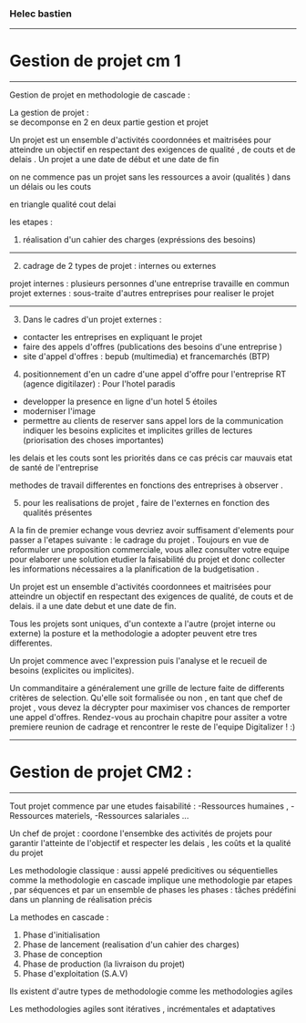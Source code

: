 ### Helec bastien 
---
# Gestion de projet cm 1
---

Gestion de projet en methodologie de cascade  : 

 La gestion de projet :  
 se decomponse en 2 en deux partie gestion et projet  

Un projet est un ensemble d'activités coordonnées et maitrisées pour atteindre un objectif en respectant des exigences de qualité , de couts et de delais . Un projet a une date de début et une date de fin 

on ne commence pas un projet sans les ressources a avoir (qualités ) dans un délais ou les couts  

en triangle qualité cout delai 

les etapes :
1. réalisation d'un cahier des charges (expréssions des besoins)
---
2. cadrage de 2 types de projet : internes ou externes 

projet internes : plusieurs personnes d'une entreprise travaille en commun 
projet externes : sous-traite d'autres entreprises pour realiser le projet 

---
3.  Dans le cadres d'un projet externes : 
- contacter les entreprises en expliquant le projet
- faire des appels d'offres (publications des besoins d'une entreprise )
- site d'appel d'offres : bepub (multimedia) et francemarchés (BTP) 

4. positionnement d'en un cadre d'une appel d'offre pour l'entreprise RT (agence digitilazer) : 
Pour l'hotel paradis 
- developper la presence en ligne d'un hotel 5 étoiles
- moderniser l'image
- permettre au clients de reserver sans appel
lors de la communication indiquer les besoins explicites et implicites 
grilles de lectures (priorisation des choses importantes)

les delais et les couts sont les priorités dans ce cas précis car mauvais etat de santé de l'entreprise 

methodes de travail differentes en fonctions des entreprises à observer . 

5. pour les realisations de projet , faire de l'externes en fonction des qualités présentes





A la fin de premier echange vous devriez avoir suffisament d'elements pour passer a l'etapes suivante : le cadrage du projet . Toujours en vue de reformuler  une proposition commerciale, vous allez consulter votre equipe pour elaborer une solution etudier la faisabilité du projet et donc collecter les informations nécessaires a la planification de la budgetisation . 

Un projet est un ensemble d'activités coordonnees et maitrisées pour atteindre un objectif en respectant des exigences de qualité, de couts et de delais. il a une date debut et une date de fin. 

Tous les projets sont uniques, d'un contexte a l'autre (projet interne ou externe)  la posture et la methodologie a adopter peuvent etre tres differentes.

Un projet commence avec l'expression puis l'analyse et le recueil de besoins (explicites ou implicites). 

Un commanditaire a généralement une grille de lecture faite de differents critères de selection. Qu'elle soit formalisée ou non , en tant que chef de projet , vous devez la décrypter pour maximiser vos chances de remporter une appel d'offres. Rendez-vous au prochain chapitre pour assiter a votre premiere reunion de cadrage et rencontrer le reste de l'equipe Digitalizer ! :)


--- 
# Gestion de projet CM2 :
---
Tout projet commence par une etudes faisabilité : 
-Ressources humaines ,
-Ressources materiels,
-Ressources salariales
...

Un chef de projet : coordone l'ensembke des activités de projets pour garantir l'atteinte de l'objectif et respecter les delais , les coûts et la qualité du projet

Les methodologie classique : aussi appelé predicitives ou séquentielles comme la methodologie en cascade implique une methodologie par etapes , par séquences et par un ensemble de phases 
les phases : tâches prédéfini dans un planning de réalisation précis 

La methodes en cascade :
1. Phase d'initialisation 
2. Phase de lancement (realisation d'un cahier des charges)
3. Phase de conception
4. Phase de production (la livraison du projet)
5. Phase d'exploitation (S.A.V)

Ils existent d'autre types de methodologie comme les methodologies agiles 

Les methodologies agiles sont itératives , incrémentales et adaptatives 
